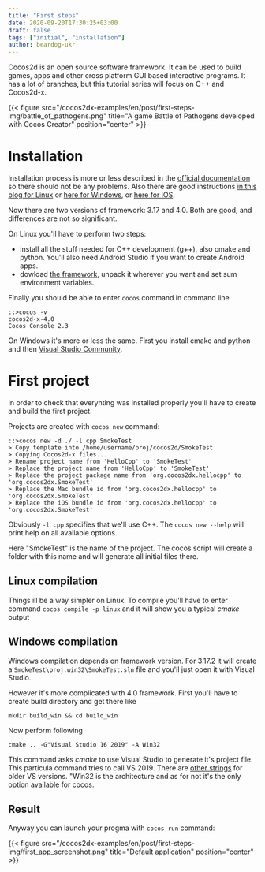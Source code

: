 ```yaml
---
title: "First steps"
date: 2020-09-20T17:30:25+03:00
draft: false
tags: ["initial", "installation"]
author: beardog-ukr
---
```


Cocos2d is an open source software framework. It can be used to build games, apps and other cross platform GUI based interactive programs. It has a lot of branches, but this tutorial series will focus on C++ and Cocos2d-x.

<!--more-->

{{< figure src="/cocos2dx-examples/en/post/first-steps-img/battle_of_pathogens.png" title="A game Battle of Pathogens developed with Cocos Creator" position="center" >}}

# Installation

Installation process is more or less described in the [official documentation](https://docs.cocos2d-x.org/cocos2d-x/v3/en/installation/Linux.html) so there should not be any problems. Also there are good instructions [in this blog for Linux](https://rezghob.com/installing-cocos2d-x-linux-mint/) or [here for Windows](https://rezghob.com/installing-cocos2d-x-windows/), or [here for iOS](http://indiegamecodingconfessions.blogspot.com/2019/12/cocos2d-x-bootstrapping.html).

Now there are two versions of framework: 3.17 and 4.0. Both are good, and differences are not so significant.

On Linux you'll have to perform two steps:

* install all the stuff needed for C++ development (g++), also cmake and python. You'll also need Android Studio if you want to create Android apps.
* dowload [the framework](https://cocos2d-x.org/download), unpack it wherever you want and set sum environment variables.

Finally you should be able to enter `cocos` command in command line

```
::>cocos -v
cocos2d-x-4.0
Cocos Console 2.3
```

On Windows it's more or less the same. First you install cmake and python and then [Visual Studio Community](https://visualstudio.microsoft.com/vs/community/).

# First project

In order to check that everynting was installed properly you'll have to create and build the first project.

Projects are created with `cocos new` command:

```
::>cocos new -d ./ -l cpp SmokeTest
> Copy template into /home/username/proj/cocos2d/SmokeTest
> Copying Cocos2d-x files...
> Rename project name from 'HelloCpp' to 'SmokeTest'
> Replace the project name from 'HelloCpp' to 'SmokeTest'
> Replace the project package name from 'org.cocos2dx.hellocpp' to 'org.cocos2dx.SmokeTest'
> Replace the Mac bundle id from 'org.cocos2dx.hellocpp' to 'org.cocos2dx.SmokeTest'
> Replace the iOS bundle id from 'org.cocos2dx.hellocpp' to 'org.cocos2dx.SmokeTest'
```

Obviously `-l cpp` specifies that we'll use C++. The `cocos new --help` will print help on all available options.

Here "SmokeTest" is the name of the project. The cocos script will create a folder with this name and will generate all initial files there.

## Linux compilation

Things ill be a way simpler on Linux. To compile you'll have to enter command  `cocos compile -p linux` and it will show you a typical _cmake_ output

## Windows compilation

Windows compilation depends on framework version. For 3.17.2 it will create a `SmokeTest\proj.win32\SmokeTest.sln` file and you'll just open it with Visual Studio.

However it's more complicated with 4.0 framework. First you'll have to create build directory and get there like
```
mkdir build_win && cd build_win
```

Now perform following

```
cmake .. -G"Visual Studio 16 2019" -A Win32
```

This command asks _cmake_ to use Visual Studio to generate it's project file. This particula command tries to call VS 2019. There are [other strings](https://cmake.org/cmake/help/git-stage/manual/cmake-generators.7.html#visual-studio-generators) for older VS versions. "Win32 is the architecture and as for not it's the only option [available](https://discuss.cocos2d-x.org/t/error-when-building-cpp-test-on-cocos2d-x-4-0/48640/8) for cocos.

## Result

Anyway you can launch your progma with `cocos run` command:

{{< figure src="/cocos2dx-examples/en/post/first-steps-img/first_app_screenshot.png" title="Default application" position="center" >}}
